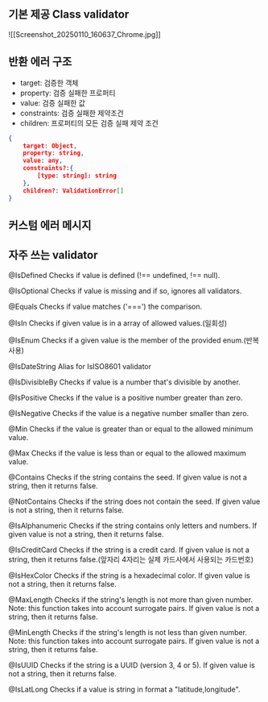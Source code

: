 ## 기본 제공 Class validator
![[Screenshot_20250110_160637_Chrome.jpg]]
## 반환 에러 구조
- target: 검증한 객체
- property: 검증 실패한 프로퍼티
- value: 검증 실패한 값
- constraints: 검증 실패한 제약조건
- children: 프로퍼티의 모든 검증 실패 제약 조건
```json
{
	target: Object,
	property: string,
	value: any,
	constraints?:{
		[type: string]: string
	},
	children?: ValidationError[]
}
```

## 커스텀 에러 메시지



## 자주 쓰는 validator

@IsDefined Checks if value is defined (!== undefined, !== null).

@IsOptional Checks if value is missing and if so, ignores all validators.

@Equals Checks if value matches  ('===') the comparison.

@IsIn Checks if given value is in a array of allowed values.(일회성)

@IsEnum Checks if a given value is the member of the provided enum.(반복사용)

@IsDateString Alias for IsISO8601 validator

@IsDivisibleBy Checks if value is a number that's divisible by another.

@IsPositive Checks if the value is a positive number greater than zero.

@IsNegative Checks if the value is a negative number smaller than zero.

@Min Checks if the value is greater than or equal to the allowed minimum value.

@Max Checks if the value is less than or equal to the allowed maximum value.

@Contains Checks if the string contains the seed. If given value is not a string, then it returns false.

@NotContains Checks if the string does not contain the seed. If given value is not a string, then it returns false.

@IsAlphanumeric Checks if the string contains only letters and numbers. If given value is not a string, then it returns false.

@IsCreditCard Checks if the string is a credit card. If given value is not a string, then it returns false.(앞자리 4자리는 실제 카드사에서 사용되는 카드번호)

@IsHexColor Checks if the string is a hexadecimal color. If given value is not a string, then it returns false.

@MaxLength Checks if the string's length is not more than given number. Note: this function takes into account surrogate pairs. If given value is not a string, then it returns false.

@MinLength Checks if the string's length is not less than given number. Note: this function takes into account surrogate pairs. If given value is not a string, then it returns false.

@IsUUID Checks if the string is a UUID (version 3, 4 or 5). If given value is not a string, then it returns false.

@IsLatLong Checks if a value is string in format a "latitude,longitude".